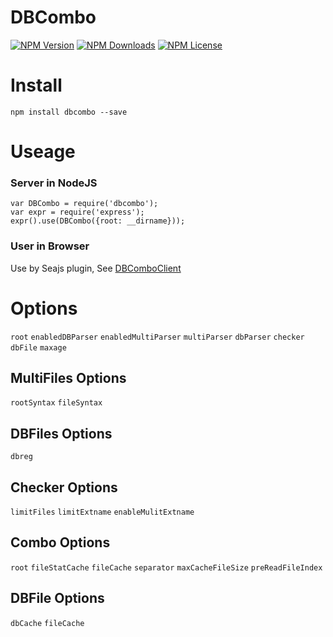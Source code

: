 DBCombo
==================


[![NPM Version][npm-image]][npm-url]
[![NPM Downloads][downloads-image]][npm-url]
[![NPM License][license-image]][npm-url]


# Install
```
npm install dbcombo --save
```

# Useage

### Server in NodeJS

```
var DBCombo = require('dbcombo');
var expr = require('express');
expr().use(DBCombo({root: __dirname}));
```

### User in Browser

Use by Seajs plugin, See [DBComboClient](https://github.com/Bacra/dbcombo/tree/master/packages/dbcombo-client)


# Options

`root`
`enabledDBParser`
`enabledMultiParser`
`multiParser`
`dbParser`
`checker`
`dbFile`
`maxage`


## MultiFiles Options

`rootSyntax`
`fileSyntax`


## DBFiles Options

`dbreg`


## Checker Options

`limitFiles`
`limitExtname`
`enableMulitExtname`


## Combo Options

`root`
`fileStatCache`
`fileCache`
`separator`
`maxCacheFileSize`
`preReadFileIndex`


## DBFile Options

`dbCache`
`fileCache`


[npm-image]: https://img.shields.io/npm/v/dbcombo.svg
[downloads-image]: https://img.shields.io/npm/dm/dbcombo.svg
[npm-url]: https://www.npmjs.org/package/dbcombo
[license-image]: https://img.shields.io/npm/l/dbcombo.svg
